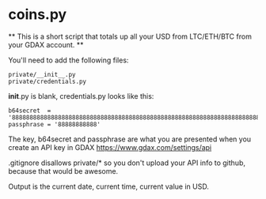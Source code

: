 # coins.py

** This is a short script that totals up all your USD from LTC/ETH/BTC from your GDAX account. **

You'll need to add the following files:

```private
private/__init__.py
private/credentials.py
```

__init__.py is blank, credentials.py looks like this:

```key        = '888888888888888888888888888888888'
b64secret  = '8888888888888888888888888888888888888888888888888888888888888888888888888888888888888888'
passphrase = '88888888888'
```

The key, b64secret and passphrase are what you are presented when you create an API key in GDAX https://www.gdax.com/settings/api

.gitignore disallows private/* so you don't upload your API info to github, because that would be awesome.

Output is the current date, current time, current value in USD.
